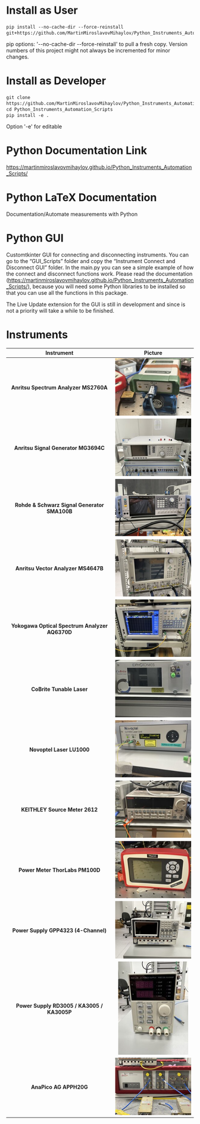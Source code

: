 # Install as User

	pip install --no-cache-dir --force-reinstall git+https://github.com/MartinMiroslavovMihaylov/Python_Instruments_Automation_Scripts.git

pip options: '--no-cache-dir --force-reinstall' to pull a fresh copy. Version numbers of this project might not always be incremented for minor changes.

# Install as Developer
	git clone https://github.com/MartinMiroslavovMihaylov/Python_Instruments_Automation_Scripts.git
	cd Python_Instruments_Automation_Scripts
	pip install -e .
Option '-e' for editable

# Python Documentation Link

https://martinmiroslavovmihaylov.github.io/Python_Instruments_Automation_Scripts/

# Python LaTeX Documentation

Documentation/Automate measurements with Python



# Python GUI 

Customtkinter GUI for connecting and disconnecting instruments.
You can go to the “GUI_Scripts” folder and copy the “Instrument Connect and Disconnect GUI” folder.
In the main.py you can see a simple example of how the connect and disconnect functions work. 
Please read the documentation (https://martinmiroslavovmihaylov.github.io/Python_Instruments_Automation_Scripts/), because 
you will need some Python libraries to be installed so that you can use all the functions in this package.  


The Live Update extension for the GUI is still in development and since is not a priority will take a while 
to be finished. 


# Instruments

| Instrument | Picture |
| :--------: | :-----: |
| **Anritsu Spectrum Analyzer MS2760A** | ![MS2760A](https://github.com/MartinMiroslavovMihaylov/Python_Instruments_Automation_Scripts/blob/docu/Pictures/SA_Back.jpg?raw=true) |
| **Anritsu Signal Generator MG3694C**   | ![MG3694C](https://github.com/MartinMiroslavovMihaylov/Python_Instruments_Automation_Scripts/blob/docu/Pictures/SG_Front.jpg?raw=true) |
| **Rohde & Schwarz Signal Generator SMA100B** | ![SMA100B](https://github.com/MartinMiroslavovMihaylov/Python_Instruments_Automation_Scripts/blob/docu/Pictures/SMA100B_Front.jpg?raw=true) |
| **Anritsu Vector Analyzer MS4647B**    | ![MS4647B](https://github.com/MartinMiroslavovMihaylov/Python_Instruments_Automation_Scripts/blob/docu/Pictures/VNA_Front.jpg?raw=true) |
| **Yokogawa Optical Spectrum Analyzer AQ6370D** | ![AQ6370D](https://github.com/MartinMiroslavovMihaylov/Python_Instruments_Automation_Scripts/blob/docu/Pictures/OSA_Front.jpg?raw=true) |
| **CoBrite Tunable Laser**              | ![CoBrite](https://github.com/MartinMiroslavovMihaylov/Python_Instruments_Automation_Scripts/blob/docu/Pictures/CoBri_Front.jpg?raw=true) |
| **Novoptel Laser LU1000**              | ![LU1000](https://github.com/MartinMiroslavovMihaylov/Python_Instruments_Automation_Scripts/blob/docu/Pictures/LU_Front.jpg?raw=true) |
| **KEITHLEY Source Meter 2612**         | ![2612](https://github.com/MartinMiroslavovMihaylov/Python_Instruments_Automation_Scripts/blob/docu/Pictures/KA_Front.jpg?raw=true) |
| **Power Meter ThorLabs PM100D**        | ![PM100D](https://github.com/MartinMiroslavovMihaylov/Python_Instruments_Automation_Scripts/blob/docu/Pictures/PM_Front.jpg?raw=true) |
| **Power Supply GPP4323 (4-Channel)**   | ![GPP4323](https://github.com/MartinMiroslavovMihaylov/Python_Instruments_Automation_Scripts/blob/docu/Pictures/GPP_Front.jpg?raw=true) |
| **Power Supply RD3005 / KA3005 / KA3005P** | ![RD3005](https://github.com/MartinMiroslavovMihaylov/Python_Instruments_Automation_Scripts/blob/docu/Pictures/KP_Front.jpg?raw=true) |
| **AnaPico AG APPH20G**                 | ![APPH20G](https://github.com/MartinMiroslavovMihaylov/Python_Instruments_Automation_Scripts/blob/docu/Pictures/APP_Front.jpg?raw=true) |



